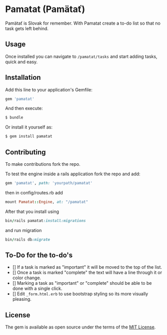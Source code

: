 # Pamatat (Pamätať)
Pamätať is Slovak for remember. With Pamatat create a to-do list so that no task gets left behind.

## Usage
Once installed you can navigate to `/pamatat/tasks` and start adding tasks, quick and easy.

## Installation
Add this line to your application's Gemfile:

```ruby
gem 'pamatat'
```

And then execute:
```bash
$ bundle
```

Or install it yourself as:
```bash
$ gem install pamatat
```

## Contributing
To make contributions fork the repo.

To test the engine inside a rails application fork the repo and add:
```ruby
gem 'pamatat', path: 'yourpath/pamatat'
```

then in config/routes.rb add

``` ruby
mount Pamatat::Engine, at: "/pamatat"
```
After that you install using
```ruby
bin/rails pamatat:install:migrations
```
and run migration
```ruby
bin/rails db:migrate
```

## To-Do for the to-do's

- [] If a task is marked as "important" it will be moved to the top of the list.
- [] Once a task is marked "complete" the text will have a line through it or color change.
- [] Marking a task as "important" or "complete" should be able to be done with a single click.
- [] Edit `_form.html.erb` to use bootstrap styling so its more visually pleasing.

## License
The gem is available as open source under the terms of the [MIT License](http://opensource.org/licenses/MIT).
